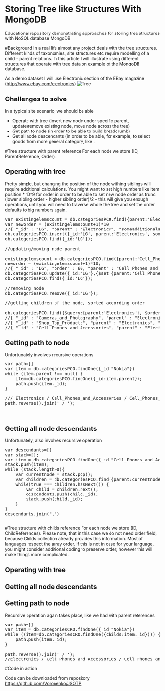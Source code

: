 Storing Tree like Structures With MongoDB
=======================================

Educational repository demonstrating approaches for storing tree structures with NoSQL database MongoDB

#Background
In a real life almost any project deals with the tree structures. Different kinds of taxonomies, site structures etc
require modelling of a child - parent relations. In this article I will illustrate using different structures that operate
with tree data on example of the MongoDB database.

As a demo dataset I will use Electronic section of the EBay magazine (http://www.ebay.com/electronics)
![Tree](https://bitbucket.org/voronenko/mongotree/raw/60992b00a701a811da14dee3af73f20122e9754f/images/categories.png)

## Challenges to solve
  In a typical site scenario, we should be able
  * Operate with tree (insert new node under specific parent, update/remove existing node, move node across the tree)
  * Get path to node (in order to be able to build breadcrumb)
  * Get all node descendants (in order to be able, for example, to select goods from more general category, like .

#Tree structure with parent reference
For each node we store (ID, ParentReference, Order).
## Operating with tree
Pretty simple, but changing the position of the node withing siblings will require additional calculations.
You might want to set high numbers like item position * 10^9 for order in order to be able to set new node order as trunc (lower sibling order - higher sibling order)/2 - this will give you enough operations, until you will need to traverse whole the tree and 
set the order defaults to big numbers again.

<pre>
var existingelemscount = db.categoriesPCO.find({parent:'Electronics'}).count();
var neworder = (existingelemscount+1)*10;
//{ "_id" : "LG", "parent" : "Electronics", "someadditionalattr" : "test", "order" : 40 }
db.categoriesPCO.insert({_id:'LG', parent:'Electronics', someadditionalattr:'test', order:neworder})
db.categoriesPCO.find({_id:'LG'});

//updating/moving node parent

existingelemscount = db.categoriesPCO.find({parent:'Cell_Phones_and_Smartphones'}).count();
neworder = (existingelemscount+1)*10;
//{ "_id" : "LG", "order" : 60, "parent" : "Cell_Phones_and_Smartphones", "someadditionalattr" : "test" }
db.categoriesPCO.update({_id:'LG'},{$set:{parent:'Cell_Phones_and_Smartphones', order:neworder}});
db.categoriesPCO.find({_id:'LG'});

//removing node
db.categoriesPCO.remove({_id:'LG'});

//getting children of the node, sorted according order

db.categoriesPCO.find({$query:{parent:'Electronics'}, $orderby:{order:1}})
//{ "_id" : "Cameras_and_Photography", "parent" : "Electronics", "order" : 10 }
//{ "_id" : "Shop_Top_Products", "parent" : "Electronics", "order" : 20 }
//{ "_id" : "Cell_Phones_and_Accessories", "parent" : "Electronics", "order" : 30 }
</pre>


## Getting path to node

Unfortunately involves recursive operations 

<pre>
var path=[]
var item = db.categoriesPCO.findOne({_id:"Nokia"})
while (item.parent !== null) {
    item=db.categoriesPCO.findOne({_id:item.parent});
    path.push(item._id);
}

/// Electronics / Cell_Phones_and_Accessories / Cell_Phones_and_Smartphones
path.reverse().join(' / ');


</pre>

## Getting all node descendants 
Unfortunately, also involves recursive operation
<pre>
var descendants=[]
var stack=[];
var item = db.categoriesPCO.findOne({_id:"Cell_Phones_and_Accessories"});
stack.push(item);
while (stack.length>0){
    var currentnode = stack.pop();
    var children = db.categoriesPCO.find({parent:currentnode._id});
    while(true === children.hasNext()) {
        var child = children.next();
        descendants.push(child._id);
        stack.push(child._id);
    }
}
descendants.join(",")

</pre>


#Tree structure with childs reference
For each node we store (ID, ChildReferences). Please note, that in this case we do not need order field, because Childs collection
already provides this information. Most of languages respect the array order. If this is not in case for your language, you might consider
additional coding to preserve order, however this will make things more complicated.

## Operating with tree

## Getting all node descendants 


## Getting path to node
Recursive operation again takes place, like we had with parent references

<pre>
var path=[]
var item = db.categoriesCRO.findOne({_id:"Nokia"})
while ((item=db.categoriesCRO.findOne({childs:item._id}))) {
    path.push(item._id);
}

path.reverse().join(' / ');
//Electronics / Cell_Phones_and_Accessories / Cell_Phones_and_Smartphones
</pre>


#Code in action

Code can be downloaded from repository https://github.com/Voronenko/JSOTP